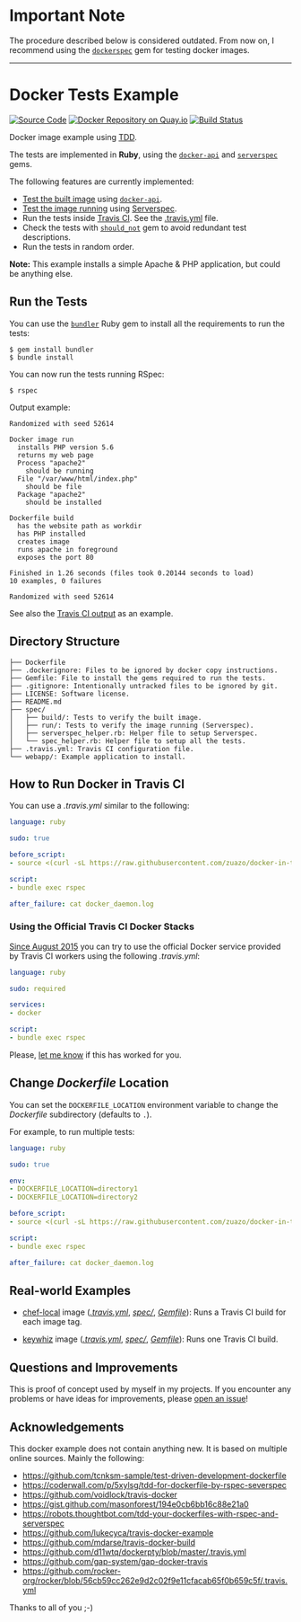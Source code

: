 # Important Note

The procedure described below is considered outdated. From now on, I recommend using the [`dockerspec`](https://github.com/zuazo/dockerspec) gem for testing docker images.

---

# Docker Tests Example
[![Source Code](https://img.shields.io/badge/source-GitHub-blue.svg?style=flat)](https://github.com/zuazo/docker-in-travis) [![Docker Repository on Quay.io](https://quay.io/repository/zuazo/docker-in-travis/status "Docker Repository on Quay.io")](https://quay.io/repository/zuazo/tests-example) [![Build Status](http://img.shields.io/travis/zuazo/docker-in-travis.svg?style=flat)](https://travis-ci.org/zuazo/docker-in-travis)

Docker image example using [TDD](https://en.wikipedia.org/wiki/Test-driven_development).

The tests are implemented in **Ruby**, using the [`docker-api`](https://github.com/swipely/docker-api) and [`serverspec`](http://serverspec.org/) gems.

The following features are currently implemented:

* [Test the built image](https://github.com/zuazo/docker-in-travis/tree/master/spec/build/dockerfile_spec.rb) using [`docker-api`](https://github.com/swipely/docker-api).
* [Test the image running](https://github.com/zuazo/docker-in-travis/tree/master/spec/run/dockerfile_spec.rb) using [Serverspec](http://serverspec.org/).
* Run the tests inside [Travis CI](https://travis-ci.org). See the [.travis.yml](https://github.com/zuazo/docker-in-travis/blob/master/.travis.yml) file.
* Check the tests with [`should_not`](https://github.com/should-not/should_not) gem to avoid redundant test descriptions.
* Run the tests in random order.

**Note:** This example installs a simple Apache & PHP application, but could be anything else.

## Run the Tests

You can use the [`bundler`](http://bundler.io/) Ruby gem to install all the requirements to run the tests:

    $ gem install bundler
    $ bundle install

You can now run the tests running RSpec:

    $ rspec

Output example:

```
Randomized with seed 52614

Docker image run
  installs PHP version 5.6
  returns my web page
  Process "apache2"
    should be running
  File "/var/www/html/index.php"
    should be file
  Package "apache2"
    should be installed

Dockerfile build
  has the website path as workdir
  has PHP installed
  creates image
  runs apache in foreground
  exposes the port 80

Finished in 1.26 seconds (files took 0.20144 seconds to load)
10 examples, 0 failures

Randomized with seed 52614
```

See also the [Travis CI output](https://travis-ci.org/zuazo/docker-in-travis) as an example.

## Directory Structure

```
├── Dockerfile
├── .dockerignore: Files to be ignored by docker copy instructions.
├── Gemfile: File to install the gems required to run the tests.
├── .gitignore: Intentionally untracked files to be ignored by git.
├── LICENSE: Software license.
├── README.md
├── spec/
│   ├── build/: Tests to verify the built image.
│   ├── run/: Tests to verify the image running (Serverspec).
│   ├── serverspec_helper.rb: Helper file to setup Serverspec.
│   └── spec_helper.rb: Helper file to setup all the tests.
├── .travis.yml: Travis CI configuration file.
└── webapp/: Example application to install.
```

## How to Run Docker in Travis CI

You can use a *.travis.yml* similar to the following:

```yaml
language: ruby

sudo: true

before_script:
- source <(curl -sL https://raw.githubusercontent.com/zuazo/docker-in-travis/0.2.0/scripts/start_docker.sh)

script:
- bundle exec rspec

after_failure: cat docker_daemon.log
```

### Using the Official Travis CI Docker Stacks

[Since August 2015](http://blog.travis-ci.com/2015-08-19-using-docker-on-travis-ci/) you can try to use the official Docker service provided by Travis CI workers using the following *.travis.yml*:

```yaml
language: ruby

sudo: required

services:
- docker

script:
- bundle exec rspec
```

Please, [let me know](https://github.com/zuazo/docker-in-travis/issues/new?title=Travis%20Docker%20worked%20for%20me) if this has worked for you.

## Change *Dockerfile* Location

You can set the `DOCKERFILE_LOCATION` environment variable to change the *Dockerfile* subdirectory (defaults to `.`).

For example, to run multiple tests:

```yaml
language: ruby

sudo: true

env:
- DOCKERFILE_LOCATION=directory1
- DOCKERFILE_LOCATION=directory2

before_script:
- source <(curl -sL https://raw.githubusercontent.com/zuazo/docker-in-travis/0.2.0/scripts/start_docker.sh)

script:
- bundle exec rspec

after_failure: cat docker_daemon.log
```

## Real-world Examples

* [chef-local](https://github.com/zuazo/chef-local-docker) image ([*.travis.yml*](https://github.com/zuazo/chef-local-docker/tree/ff79f619f76a5a50052db76132ea16b39915caa7/.travis.yml), [*spec/*](https://github.com/zuazo/chef-local-docker/tree/ff79f619f76a5a50052db76132ea16b39915caa7/spec), [*Gemfile*](https://github.com/zuazo/chef-local-docker/tree/ff79f619f76a5a50052db76132ea16b39915caa7/Gemfile)): Runs a Travis CI build for each image tag.

* [keywhiz](https://github.com/zuazo/keywhiz-docker) image ([*.travis.yml*](https://github.com/zuazo/keywhiz-docker/tree/master/.travis.yml), [*spec/*](https://github.com/zuazo/keywhiz-docker/tree/master/spec), [*Gemfile*](https://github.com/zuazo/keywhiz-docker/tree/master/Gemfile)): Runs one Travis CI build.

## Questions and Improvements

This is proof of concept used by myself in my projects. If you encounter any problems or have ideas for improvements, please [open an issue](https://github.com/zuazo/docker-in-travis/issues/new)!

## Acknowledgements

This docker example does not contain anything new. It is based on multiple online sources. Mainly the following:

* https://github.com/tcnksm-sample/test-driven-development-dockerfile
* https://coderwall.com/p/5xylsg/tdd-for-dockerfile-by-rspec-severspec
* https://github.com/voidlock/travis-docker
* https://gist.github.com/masonforest/194e0cb6bb16c88e21a0
* https://robots.thoughtbot.com/tdd-your-dockerfiles-with-rspec-and-serverspec
* https://github.com/lukecyca/travis-docker-example
* https://github.com/mdarse/travis-docker-build
* https://github.com/d11wtq/dockerpty/blob/master/.travis.yml
* https://github.com/gap-system/gap-docker-travis
* https://github.com/rocker-org/rocker/blob/56cb59cc262e9d2c02f9e11cfacab65f0b659c5f/.travis.yml

Thanks to all of you ;-)
